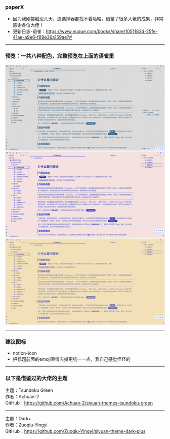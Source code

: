 ### paperX
* 因为我刚接触没几天，连选择器都找不着哈哈。借鉴了很多大佬的成果，非常感谢各位大佬！
* 更新日志-语雀：https://www.yuque.com/books/share/1051183d-25fe-41ae-a9e6-f89e36a159ae?# 
***
### 预览：一共八种配色，完整预览在上面的语雀里
![preview](./preview.png)
![preview](./preview02.png)
![preview](./preview04.png)
***
### 建议图标
* notion-icon
* 把标题前面的emoji表情去掉更统一一点，我自己感觉怪怪的
***
### 以下是借鉴过的大佬的主题 
主题：Tsundoku Green <br>
作者：Achuan-2 <br>
GitHub：https://github.com/Achuan-2/siyuan-themes-tsundoku-green <br>
***
主题：Dark+ <br>
作者：Zuoqiu-Yingyi <br>
GitHub：https://github.com/Zuoqiu-Yingyi/siyuan-theme-dark-plus <br>

